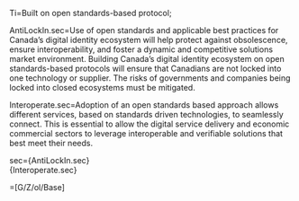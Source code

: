 Ti=Built on open standards-based protocol;

AntiLockIn.sec=Use of open standards and applicable best practices for Canada’s digital identity ecosystem will help protect against obsolescence, ensure interoperability, and foster a dynamic and competitive solutions market environment. Building Canada’s digital identity ecosystem on open standards-based protocols will ensure that Canadians are not locked into one technology or supplier. The risks of governments and companies being locked into closed ecosystems must be mitigated.

Interoperate.sec=Adoption of an open standards based approach allows different services, based on standards driven technologies, to seamlessly connect. This is essential to allow the digital service delivery and economic commercial sectors to leverage interoperable and verifiable solutions that best meet their needs.

sec={AntiLockIn.sec}<br>{Interoperate.sec}

=[G/Z/ol/Base]